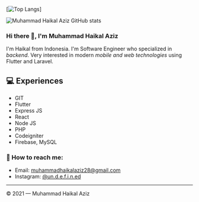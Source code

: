 [![Top Langs](https://github-readme-stats.vercel.app/api/top-langs/?username=Muhaziz28&layout=compact)]

![Muhammad Haikal Aziz GitHub stats](https://github-readme-stats.vercel.app/api?username=Muhaziz28&show_icons=true&theme=cobalt)
<br>

### Hi there 👋, I'm Muhammad Haikal Aziz

I'm Haikal from Indonesia. I'm Software Engineer who specialized in *backend*. Very interested in modern *mobile and web technologies* using Flutter and Laravel.

## 💻 Experiences
- GIT
- Flutter
- Express JS
- React 
- Node JS
- PHP
- Codeigniter
- Firebase, MySQL

### 🚀 How to reach me:
- Email: [muhammadhaikalaziz28@gmail.com](muhammadhaikalaziz28@gmail.com)
- Instagram: [@un.d.e.f.i.n.ed](https://www.instagram.com/un.d.e.f.i.n.ed/)

---

© 2021 — Muhammad Haikal Aziz



